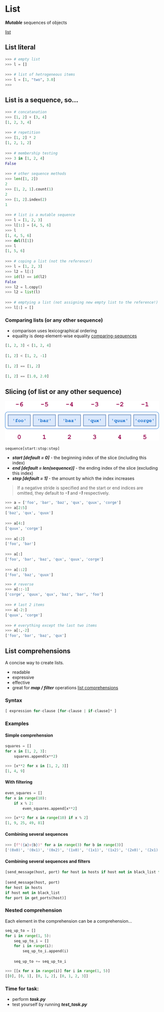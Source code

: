 # List
***Mutable*** sequences of objects  

[list](https://docs.python.org/3.7/tutorial/datastructures.html)
## List literal
```python
>>> # empty list
>>> l = []

>>> # list of hetrogeneous items
>>> l = [1, "two", 3.0]
>>>
```
## List is a sequence, so...
```python
>>> # concatanation
>>> [1, 2] + [3, 4]
[1, 2, 3, 4]

>>> # repetition
>>> [1, 2] * 2
[1, 2, 1, 2]

>>> # membership testing
>>> 3 in [1, 2, 4]
False

>>> # other sequence methods
>>> len([1, 2])
2
>>> [1, 2, 1].count(1)
2
>>> [1, 2].index(2)
1

>>> # list is a mutable sequence
>>> l = [1, 2, 3]
>>> l[1:] = [4, 5, 6]
>>> l
[1, 4, 5, 6]
>>> del(l[1])
>>> l
[1, 5, 6]

>>> # coping a list (not the reference!)
>>> l = [1, 2, 3]
>>> l2 = l[:]
>>> id(l) == id(l2)
False 
>>> l2 = l.copy()
>>> l2 = list(l)

>>> # emptying a list (not assigning new empty list to the reference!)
>>> l[:] = []
```
### Comparing lists (or any other sequence)
- comparison uses lexicographical ordering
- equality is deep element-wise equality
[comparing-sequences](https://docs.python.org/3/tutorial/datastructures.html#comparing-sequences-and-other-types)
```python
[1, 2, 3] < [1, 2, 4]

[1, 2] < [1, 2, -1]

[1, 2] == [1, 2]

[1, 2] == [1.0, 2.0]
```
## Slicing (of list or any other sequence)
![](/images/p12-slice.png)
```python
sequence[start:stop:step]
```
* ***start [default = 0]*** - the beginning index of the slice (including this index)
* ***end [default = len(sequence)]*** - the ending index of the slice (excluding this index)
* ***step [default = 1]*** - the amount by which the index increases
> If a negative stride is specified and the start or end indices are omitted,
they default to ***-1*** and ***-1*** respectively.

```python
>>> a = ['foo', 'bar', 'baz', 'qux', 'quux', 'corge']
>>> a[2:5]
['baz', 'qux', 'quux']

>>> a[4:]
['quux', 'corge']

>>> a[:2]
['foo', 'bar']

>>> a[:]
['foo', 'bar', 'baz', 'qux', 'quux', 'corge']

>>> a[::2]
['foo', 'baz', 'quux']
```

```python
>>> # reverse
>>> a[::-1]
['corge', 'quux', 'qux', 'baz', 'bar', 'foo']

>>> # last 2 items
>>> a[-2:]
['quux', 'corge']

>>> # everything except the last two items
>>> a[:,-2]
['foo', 'bar', 'baz', 'qux']
```
## List comprehensions
A concise way to create lists.
* readable
* expressive
* effective
* great for ***map / filter*** operations
[list comprehensions](https://docs.python.org/3/tutorial/datastructures.html#list-comprehensions)
### Syntax
```python
[ expression for-clause [for-clause | if-clause]* ]
```
### Examples
#### Simple comprehension
```python
squares = []
for x in [1, 2, 3]:
	squares.append(x**2)
```
```python
>>> [x**2 for x in [1, 2, 3]]
[1, 4, 9]
```
#### With filtering
```python
even_squares = []
for x in range(10):
	if x % 2:
		even_squares.append[x**2]
```
```python
>>> [x**2 for x in range(10) if x % 2]
[1, 9, 25, 49, 81]
```
#### Combining several sequences
```python
>>> [f"({a}x{b})" for a in range(3) for b in range(3)]
['(0x0)', '(0x1)', '(0x2)', '(1x0)', '(1x1)', '(1x2)', '(2x0)', '(2x1)', '(2x2)']
```
#### Combining several sequences and filters
```python
[send_message(host, port) for host in hosts if host not in black_list for port in get_ports(host)]

[send_message(host, port) 
for host in hosts 
if host not in black_list 
for port in get_ports(host)]

```
### Nested comprehension
Each element in the comprehension can be a comprehension...
```python
seq_up_to = []
for i in range(1, 5):
	seq_up_to_i = []
	for i in range(i):
		seq_up_to_i.append(i)
		
	seq_up_to += seq_up_to_i
```
```python
>>> [[x for x in range(i)] for i in range(1, 5)]
[[0], [0, 1], [0, 1, 2], [0, 1, 2, 3]]
```
### Time for task:
 - perform ***task.py***
 - test yourself by running ***test_task.py***
<!--stackedit_data:
eyJoaXN0b3J5IjpbOTAyMzQyMjQwLC0xMDY2NTA4NDk5LC0xND
Q4ODUyOTI1LDE2OTYxMTUzOTMsMTg5NTExMjUwMiwxNjE2NDM2
MTQsLTE5Nzg3NTk4MV19
-->
